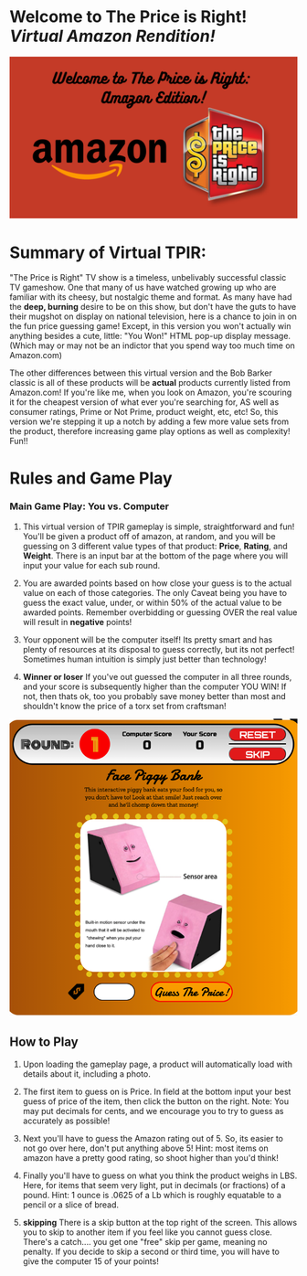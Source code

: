 # Welcome to The Price is Right! *Virtual Amazon Rendition!*

![Welcome to game](imgs/welcome-to-tpir.png)



# Summary of Virtual TPIR:
"The Price is Right" TV show is a timeless, unbelivably successful classic TV gameshow.  One that many of us have watched growing up who are familiar with its cheesy, but nostalgic theme and format.  As many have had the **deep, burning** desire to be on this show, but don't have the guts to have their mugshot on display on national television, here is a chance to join in on the fun price guessing game!  Except, in this version you won't actually win anything besides a cute, little: "You Won!" HTML pop-up display message. (Which may or may not be an indictor that you spend way too much time on Amazon.com)  

The other differences between this virtual version and the Bob Barker classic is all of these products will be **actual** products currently listed from Amazon.com!  If you're like me, when you look on Amazon, you're scouring it for the cheapest version of what ever you're searching for, AS well as consumer ratings, Prime or Not Prime, product weight, etc, etc!  So, this version we're stepping it up a notch by adding a few more value sets from the product, therefore increasing game play options as well as complexity!  Fun!!



# Rules and Game Play



### Main Game Play: You vs. Computer

1. This virtual version of TPIR gameplay is simple, straightforward and fun!  You'll be given a product off of amazon, at random, and you will be guessing on 3 different value types of that product: **Price**, **Rating**, and **Weight**. There is an input bar at the bottom of the page where you will input your value for each sub round.  

2. You are awarded points based on how close your guess is to the actual value on each of those categories.  The only Caveat being you have to guess the exact value, under, or within 50% of the actual value to be awarded points.   Remember overbidding or guessing OVER the real value will result in **negative** points! 

3. Your opponent will be the computer itself!  Its pretty smart and has plenty of resources at its disposal to guess correctly, but its not perfect!  Sometimes human intuition is simply just better than technology! 

4. **Winner or loser**  If you've out guessed the computer in all three rounds, and your score is subsequently higher than the computer YOU WIN!  If not, then thats ok, too you probably save money better than most and shouldn't know the price of a torx set from craftsman!


![Game Play](imgs/game-play-pic.png)



## How to Play

1. Upon loading the gameplay page, a product will automatically load with details about it, including a photo.

2. The first item to guess on is Price.  In field at the bottom input your best guess of price of the item, then click the button on the right.  Note: You may put decimals for cents, and we encourage you to try to guess as accurately as possible!

3. Next you'll have to guess the Amazon rating out of 5.  So, its easier to not go over here, don't put anything above 5!  Hint: most items on amazon have a pretty good rating, so shoot higher than you'd think!

4. Finally you'll have to guess on what you think the product weighs in LBS.  Here, for items that seem very light, put in decimals (or fractions) of a pound.  Hint:  1 ounce is .0625 of a Lb which is roughly equatable to a pencil or a slice of bread.  

5. **skipping** There is a skip button at the top right of the screen.  This allows you to skip to another item if you feel like you cannot guess close. 
There's a catch.... you get one "free" skip per game, meaning no penalty.  If you decide to skip a second or third time, you will have to give the computer 15 of your points!


